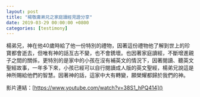 ```yaml
---
layout: post
title: "楊敬庸弟兄之家庭讀經見證分享"
date: 2019-03-29 00:00:00 +0800
categories: [testimony]
---
```


楊弟兄，神在他40歲時給了他一份特別的禮物，因著這份禮物他了解到世上的珍寶都會逝去，但唯有神的話亙古不變，也不會銹壞。也因著家庭讀經，不斷增進親子之間的關係，更特別的是家中的小孩在沒有補英文的情況下，因著閱讀、聽英文聖經故事，一年多下來，小孩已經可以自行閱讀成人版的英文聖經，楊弟兄說這是神所賜給他們的智慧。因著神的話，這家中大有轉變，願榮耀都歸於我們的神。

影片連結：[https://www.youtube.com/watch?v=38S1_hPQ414]()
